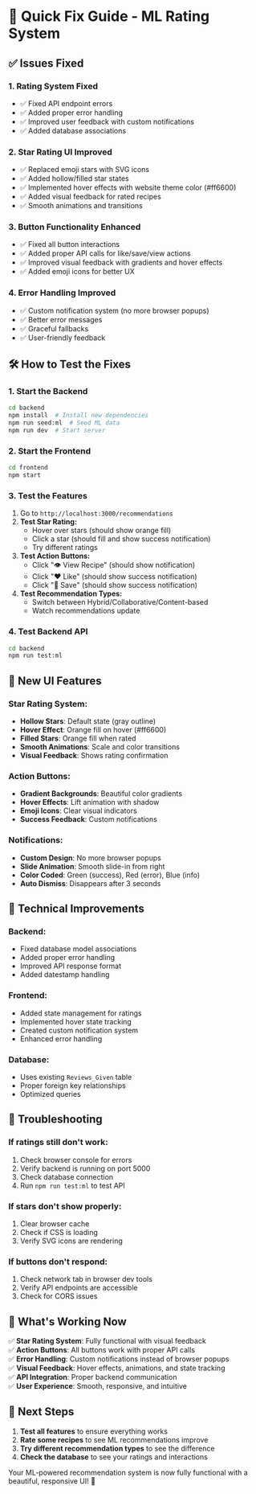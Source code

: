 # 🚀 Quick Fix Guide - ML Rating System

## ✅ Issues Fixed

### 1. **Rating System Fixed**
- ✅ Fixed API endpoint errors
- ✅ Added proper error handling
- ✅ Improved user feedback with custom notifications
- ✅ Added database associations

### 2. **Star Rating UI Improved**
- ✅ Replaced emoji stars with SVG icons
- ✅ Added hollow/filled star states
- ✅ Implemented hover effects with website theme color (#ff6600)
- ✅ Added visual feedback for rated recipes
- ✅ Smooth animations and transitions

### 3. **Button Functionality Enhanced**
- ✅ Fixed all button interactions
- ✅ Added proper API calls for like/save/view actions
- ✅ Improved visual feedback with gradients and hover effects
- ✅ Added emoji icons for better UX

### 4. **Error Handling Improved**
- ✅ Custom notification system (no more browser popups)
- ✅ Better error messages
- ✅ Graceful fallbacks
- ✅ User-friendly feedback

## 🛠️ How to Test the Fixes

### 1. **Start the Backend**
```bash
cd backend
npm install  # Install new dependencies
npm run seed:ml  # Seed ML data
npm run dev  # Start server
```

### 2. **Start the Frontend**
```bash
cd frontend
npm start
```

### 3. **Test the Features**
1. Go to `http://localhost:3000/recommendations`
2. **Test Star Rating:**
   - Hover over stars (should show orange fill)
   - Click a star (should fill and show success notification)
   - Try different ratings
3. **Test Action Buttons:**
   - Click "👁️ View Recipe" (should show notification)
   - Click "❤️ Like" (should show success notification)
   - Click "💾 Save" (should show success notification)
4. **Test Recommendation Types:**
   - Switch between Hybrid/Collaborative/Content-based
   - Watch recommendations update

### 4. **Test Backend API**
```bash
cd backend
npm run test:ml
```

## 🎨 New UI Features

### **Star Rating System:**
- **Hollow Stars**: Default state (gray outline)
- **Hover Effect**: Orange fill on hover (#ff6600)
- **Filled Stars**: Orange fill when rated
- **Smooth Animations**: Scale and color transitions
- **Visual Feedback**: Shows rating confirmation

### **Action Buttons:**
- **Gradient Backgrounds**: Beautiful color gradients
- **Hover Effects**: Lift animation with shadow
- **Emoji Icons**: Clear visual indicators
- **Success Feedback**: Custom notifications

### **Notifications:**
- **Custom Design**: No more browser popups
- **Slide Animation**: Smooth slide-in from right
- **Color Coded**: Green (success), Red (error), Blue (info)
- **Auto Dismiss**: Disappears after 3 seconds

## 🔧 Technical Improvements

### **Backend:**
- Fixed database model associations
- Added proper error handling
- Improved API response format
- Added datestamp handling

### **Frontend:**
- Added state management for ratings
- Implemented hover state tracking
- Created custom notification system
- Enhanced error handling

### **Database:**
- Uses existing `Reviews_Given` table
- Proper foreign key relationships
- Optimized queries

## 🐛 Troubleshooting

### **If ratings still don't work:**
1. Check browser console for errors
2. Verify backend is running on port 5000
3. Check database connection
4. Run `npm run test:ml` to test API

### **If stars don't show properly:**
1. Clear browser cache
2. Check if CSS is loading
3. Verify SVG icons are rendering

### **If buttons don't respond:**
1. Check network tab in browser dev tools
2. Verify API endpoints are accessible
3. Check for CORS issues

## 🎯 What's Working Now

✅ **Star Rating System**: Fully functional with visual feedback  
✅ **Action Buttons**: All buttons work with proper API calls  
✅ **Error Handling**: Custom notifications instead of browser popups  
✅ **Visual Feedback**: Hover effects, animations, and state tracking  
✅ **API Integration**: Proper backend communication  
✅ **User Experience**: Smooth, responsive, and intuitive  

## 🚀 Next Steps

1. **Test all features** to ensure everything works
2. **Rate some recipes** to see ML recommendations improve
3. **Try different recommendation types** to see the difference
4. **Check the database** to see your ratings and interactions

Your ML-powered recommendation system is now fully functional with a beautiful, responsive UI! 🎉
